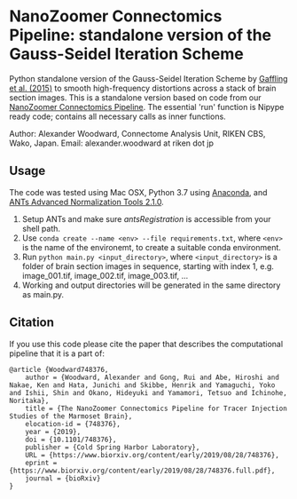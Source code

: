 # NanoZoomer Connectomics Pipeline: standalone version of the Gauss-Seidel Iteration Scheme
Python standalone version of the Gauss-Seidel Iteration Scheme by [Gaffling et al. (2015)](https://www.ncbi.nlm.nih.gov/pubmed/25312918) to smooth high-frequency distortions across a stack of brain section images. This is a standalone version based on code from our [NanoZoomer Connectomics Pipeline](https://doi.org/10.1101/748376). The essential 'run' function is Nipype ready code; contains all necessary calls as inner functions.

Author: Alexander Woodward, Connectome Analysis Unit, RIKEN CBS, Wako, Japan. Email: alexander.woodward at riken dot jp

## Usage

The code was tested using Mac OSX, Python 3.7 using [Anaconda](https://www.anaconda.com/distribution/), and [ANTs Advanced Normalization Tools 2.1.0](https://github.com/ANTsX/ANTs/releases/tag/v2.1.0). 
1. Setup ANTs and make sure *antsRegistration* is accessible from your shell path.
1. Use `conda create --name <env> --file requirements.txt`, where `<env>` is the name of the environemt, to create a suitable conda environment.
2. Run `python main.py <input_directory>`, where `<input_directory>` is a folder of brain section images in sequence, starting with index 1, e.g. image_001.tif, image_002.tif, image_003.tif, ...
3. Working and output directories will be generated in the same directory as main.py.
## Citation

If you use this code please cite the paper that describes the computational pipeline that it is a part of:

```
@article {Woodward748376,
	author = {Woodward, Alexander and Gong, Rui and Abe, Hiroshi and Nakae, Ken and Hata, Junichi and Skibbe, Henrik and Yamaguchi, Yoko and Ishii, Shin and Okano, Hideyuki and Yamamori, Tetsuo and Ichinohe, Noritaka},
	title = {The NanoZoomer Connectomics Pipeline for Tracer Injection Studies of the Marmoset Brain},
	elocation-id = {748376},
	year = {2019},
	doi = {10.1101/748376},
	publisher = {Cold Spring Harbor Laboratory},
	URL = {https://www.biorxiv.org/content/early/2019/08/28/748376},
	eprint = {https://www.biorxiv.org/content/early/2019/08/28/748376.full.pdf},
	journal = {bioRxiv}
}
```

